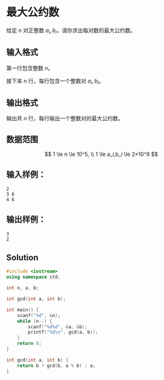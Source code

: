 # 最大公约数

给定 $n$ 对正整数 $a_i,b_i$，请你求出每对数的最大公约数。

## 输入格式

第一行包含整数 $n$。

接下来 $n$ 行，每行包含一个整数对 $a_i,b_i$。

## 输出格式

输出共 $n$ 行，每行输出一个整数对的最大公约数。

## 数据范围

$$
1 \le n \le 10^5, \\
1 \le a_i,b_i \le 2×10^9
$$

## 输入样例：

```text
2
3 6
4 6
```

## 输出样例：

```text
3
2
```

## Solution

```Cpp
#include <iostream>
using namespace std;

int n, a, b;

int gcd(int a, int b);

int main() {
    scanf("%d", &n);
    while (n--) {
        scanf("%d%d", &a, &b);
        printf("%d\n", gcd(a, b));
    }
    return 0;
}

int gcd(int a, int b) {
    return b ? gcd(b, a % b) : a;
}
```
